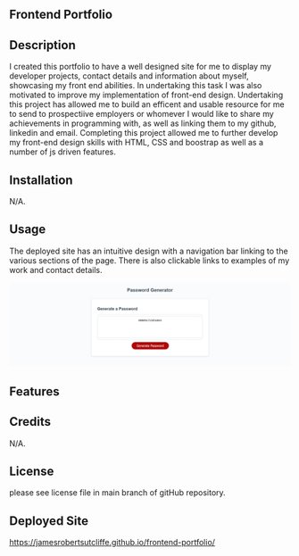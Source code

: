 ## Frontend Portfolio

## Description

I created this portfolio to have a well designed site for me to display my developer projects, contact details and information about myself, showcasing my front end abilities. In undertaking this task I was also motivated to improve my implementation of front-end design. Undertaking this project has allowed me to build an efficent and usable resource for me to send to prospectiive employers or whomever I would like to share my achievements in programming with, as well as linking them to my github, linkedin and email. Completing this project allowed me to further develop my front-end design skills with HTML, CSS and boostrap as well as a number of js driven features.

## Installation

N/A.

## Usage

The deployed site has an intuitive design with a navigation bar linking to the various sections of the page. There is also clickable links to examples of my work and contact details.

![FrontEnd Portfolio](images/password.png)

## Features

## Credits

N/A.

## License

please see license file in main branch of gitHub repository.

## Deployed Site

https://jamesrobertsutcliffe.github.io/frontend-portfolio/
